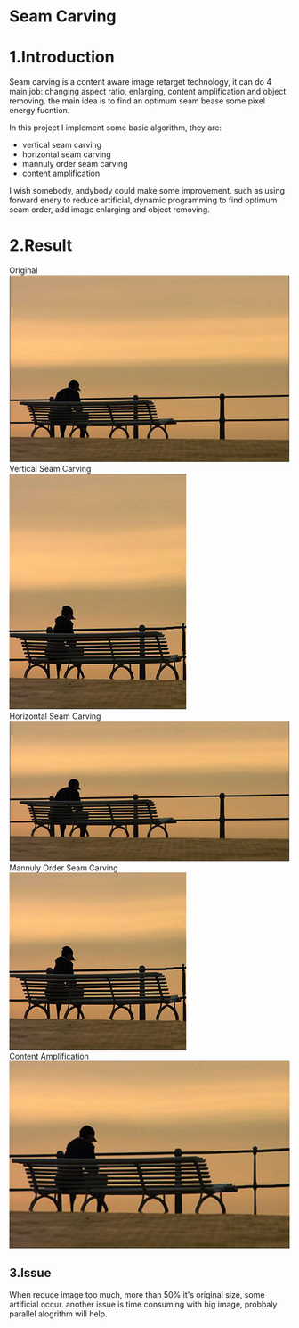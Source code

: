 Seam Carving
============
1.Introduction
==========================================================================================================================
Seam carving is a content aware image retarget technology, it can do 4 main job: changing aspect ratio, enlarging, content
amplification and object removing. the main idea is to find an optimum seam bease some pixel energy fucntion.

In this project I implement some basic algorithm, they are:
* vertical seam carving
* horizontal seam carving
* mannuly order seam carving
* content amplification
  
I wish somebody, andybody could make some improvement. such as using forward enery to reduce artificial, dynamic programming
to find optimum seam order, add image enlarging and object removing.

2.Result
==========================================================================================================================
 Original <br>
![ Original ](https://github.com/tpys/seam-carving/raw/master/bench.png) <br>
 Vertical Seam Carving <br>
![Vertical Seam Carving](https://github.com/tpys/seam-carving/raw/master/-v.png) <br>
 Horizontal Seam Carving <br>
![Horizontal Seam Carving](https://github.com/tpys/seam-carving/raw/master/-h.png) <br>
 Mannuly Order Seam Carving <br>
![Mannuly Order Seam Carving](https://github.com/tpys/seam-carving/raw/master/-b.png) <br>
 Content Amplification <br>
![Content Amplification](https://github.com/tpys/seam-carving/raw/master/-a.png) 

3.Issue
--------
When reduce image too much, more than 50% it's original size, some artificial occur. 
another issue is time consuming with big image, probbaly parallel alogrithm will help.
